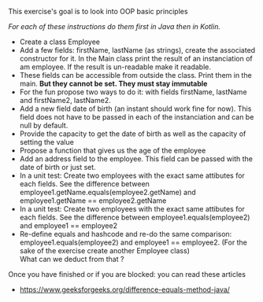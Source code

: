 This exercise's goal is to look into OOP basic principles

*For each of these instructions do them first in Java then in Kotlin.*

* Create a class Employee 
* Add a few fields: firstName, lastName (as strings), create the associated constructor for it. In the Main class 
print the result of an instanciation of am employee. If the result is un-readable make it readable. 
* These fields can be accessible from outside the class. Print them in the main. **But they cannot be set. They must stay immutable** 
* For the fun propose two ways to do it: with fields firstName, lastName and  firstName2, lastName2.
* Add a new field date of birth (an instant should work fine for now). This field does not have to be passed in each 
of the instanciation and can be null by default.
* Provide the capacity to get the date of birth as well as the capacity of setting the value
* Propose a function that gives us the age of the employee
* Add an address field to the employee. This field can be passed with the date of birth or just set. 
* In a unit test: Create two employees with the exact same attibutes for each fields. See the difference between employee1.getName.equals(employee2.getName) and employee1.getName == employee2.getName   
* In a unit test: Create two employees with the exact same attibutes for each fields. See the difference between employee1.equals(employee2) and employee1 == employee2 
* Re-define equals and hashcode and re-do the same comparison: employee1.equals(employee2) and employee1 == employee2. (For the sake of the exercise create another Employee class)   
 What can we deduct from that ? 


Once you have finished or if you are blocked: you can read these articles
* https://www.geeksforgeeks.org/difference-equals-method-java/
